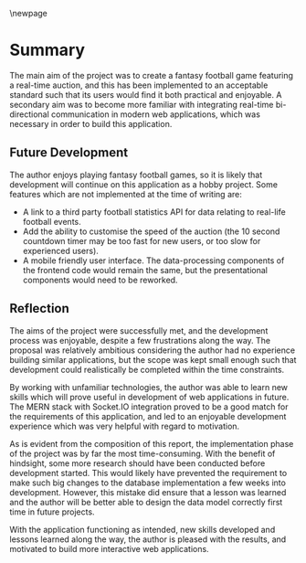 \newpage
# Summary

The main aim of the project was to create a fantasy football game featuring a real-time auction, and this has been implemented to an acceptable standard such that its users would find it both practical and enjoyable. A secondary aim was to become more familiar with integrating real-time bi-directional communication in modern web applications, which was necessary in order to build this application.

## Future Development

The author enjoys playing fantasy football games, so it is likely that development will continue on this application as a hobby project. Some features which are not implemented at the time of writing are:

* A link to a third party football statistics API for data relating to real-life football events.
* Add the ability to customise the speed of the auction (the 10 second countdown timer may be too fast for new users, or too slow for experienced users).
* A mobile friendly user interface. The data-processing components of the frontend code would remain the same, but the presentational components would need to be reworked.

## Reflection

The aims of the project were successfully met, and the development process was enjoyable, despite a few frustrations along the way. The proposal was relatively ambitious considering the author had no experience building similar applications, but the scope was kept small enough such that development could realistically be completed within the time constraints.

By working with unfamiliar technologies, the author was able to learn new skills which will prove useful in development of web applications in future. The MERN stack with Socket.IO integration proved to be a good match for the requirements of this application, and led to an enjoyable development experience which was very helpful with regard to motivation.

As is evident from the composition of this report, the implementation phase of the project was by far the most time-consuming. With the benefit of hindsight, some more research should have been conducted before development started. This would likely have prevented the requirement to make such big changes to the database implementation a few weeks into development. However, this mistake did ensure that a lesson was learned and the author will be better able to design the data model correctly first time in future projects.

With the application functioning as intended, new skills developed and lessons learned along the way, the author is pleased with the results, and motivated to build more interactive web applications.
